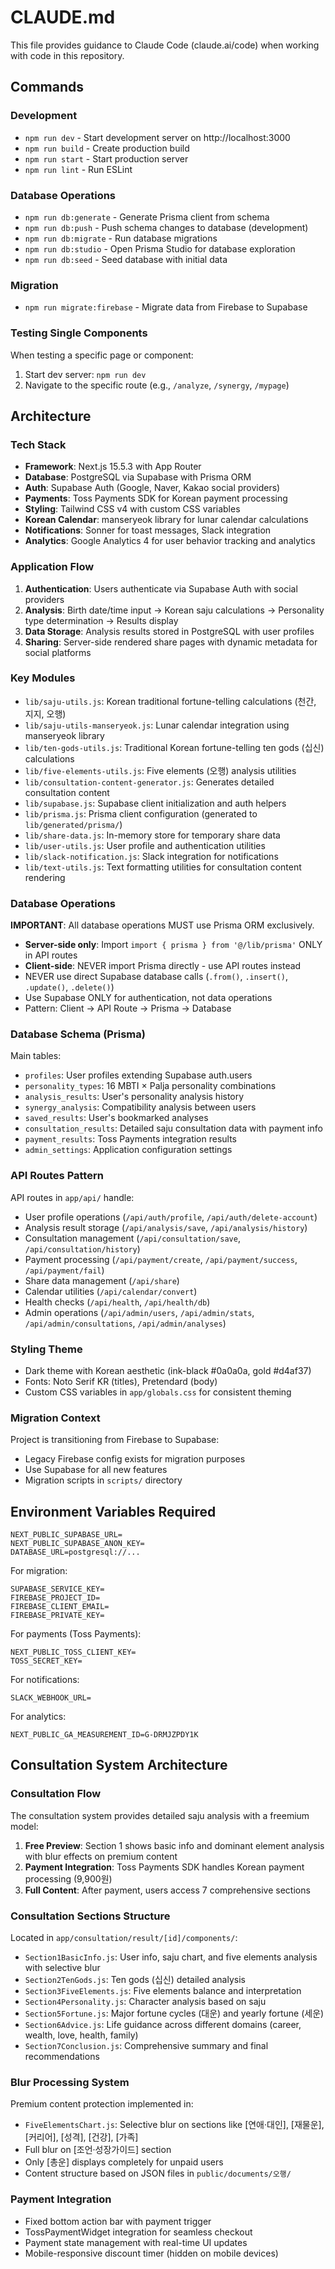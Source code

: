 # CLAUDE.md

This file provides guidance to Claude Code (claude.ai/code) when working with code in this repository.

## Commands

### Development
- `npm run dev` - Start development server on http://localhost:3000
- `npm run build` - Create production build
- `npm run start` - Start production server
- `npm run lint` - Run ESLint

### Database Operations
- `npm run db:generate` - Generate Prisma client from schema
- `npm run db:push` - Push schema changes to database (development)
- `npm run db:migrate` - Run database migrations
- `npm run db:studio` - Open Prisma Studio for database exploration
- `npm run db:seed` - Seed database with initial data

### Migration
- `npm run migrate:firebase` - Migrate data from Firebase to Supabase

### Testing Single Components
When testing a specific page or component:
1. Start dev server: `npm run dev`
2. Navigate to the specific route (e.g., `/analyze`, `/synergy`, `/mypage`)

## Architecture

### Tech Stack
- **Framework**: Next.js 15.5.3 with App Router
- **Database**: PostgreSQL via Supabase with Prisma ORM
- **Auth**: Supabase Auth (Google, Naver, Kakao social providers)
- **Payments**: Toss Payments SDK for Korean payment processing
- **Styling**: Tailwind CSS v4 with custom CSS variables
- **Korean Calendar**: manseryeok library for lunar calendar calculations
- **Notifications**: Sonner for toast messages, Slack integration
- **Analytics**: Google Analytics 4 for user behavior tracking and analytics

### Application Flow
1. **Authentication**: Users authenticate via Supabase Auth with social providers
2. **Analysis**: Birth date/time input → Korean saju calculations → Personality type determination → Results display
3. **Data Storage**: Analysis results stored in PostgreSQL with user profiles
4. **Sharing**: Server-side rendered share pages with dynamic metadata for social platforms

### Key Modules
- `lib/saju-utils.js`: Korean traditional fortune-telling calculations (천간, 지지, 오행)
- `lib/saju-utils-manseryeok.js`: Lunar calendar integration using manseryeok library
- `lib/ten-gods-utils.js`: Traditional Korean fortune-telling ten gods (십신) calculations
- `lib/five-elements-utils.js`: Five elements (오행) analysis utilities
- `lib/consultation-content-generator.js`: Generates detailed consultation content
- `lib/supabase.js`: Supabase client initialization and auth helpers
- `lib/prisma.js`: Prisma client configuration (generated to `lib/generated/prisma/`)
- `lib/share-data.js`: In-memory store for temporary share data
- `lib/user-utils.js`: User profile and authentication utilities
- `lib/slack-notification.js`: Slack integration for notifications
- `lib/text-utils.js`: Text formatting utilities for consultation content rendering

### Database Operations
**IMPORTANT**: All database operations MUST use Prisma ORM exclusively.
- **Server-side only**: Import `import { prisma } from '@/lib/prisma'` ONLY in API routes
- **Client-side**: NEVER import Prisma directly - use API routes instead
- NEVER use direct Supabase database calls (`.from()`, `.insert()`, `.update()`, `.delete()`)
- Use Supabase ONLY for authentication, not data operations
- Pattern: Client → API Route → Prisma → Database

### Database Schema (Prisma)
Main tables:
- `profiles`: User profiles extending Supabase auth.users
- `personality_types`: 16 MBTI × Palja personality combinations
- `analysis_results`: User's personality analysis history
- `synergy_analysis`: Compatibility analysis between users
- `saved_results`: User's bookmarked analyses
- `consultation_results`: Detailed saju consultation data with payment info
- `payment_results`: Toss Payments integration results
- `admin_settings`: Application configuration settings

### API Routes Pattern
API routes in `app/api/` handle:
- User profile operations (`/api/auth/profile`, `/api/auth/delete-account`)
- Analysis result storage (`/api/analysis/save`, `/api/analysis/history`)
- Consultation management (`/api/consultation/save`, `/api/consultation/history`)
- Payment processing (`/api/payment/create`, `/api/payment/success`, `/api/payment/fail`)
- Share data management (`/api/share`)
- Calendar utilities (`/api/calendar/convert`)
- Health checks (`/api/health`, `/api/health/db`)
- Admin operations (`/api/admin/users`, `/api/admin/stats`, `/api/admin/consultations`, `/api/admin/analyses`)

### Styling Theme
- Dark theme with Korean aesthetic (ink-black #0a0a0a, gold #d4af37)
- Fonts: Noto Serif KR (titles), Pretendard (body)
- Custom CSS variables in `app/globals.css` for consistent theming

### Migration Context
Project is transitioning from Firebase to Supabase:
- Legacy Firebase config exists for migration purposes
- Use Supabase for all new features
- Migration scripts in `scripts/` directory

## Environment Variables Required
```
NEXT_PUBLIC_SUPABASE_URL=
NEXT_PUBLIC_SUPABASE_ANON_KEY=
DATABASE_URL=postgresql://...
```

For migration:
```
SUPABASE_SERVICE_KEY=
FIREBASE_PROJECT_ID=
FIREBASE_CLIENT_EMAIL=
FIREBASE_PRIVATE_KEY=
```

For payments (Toss Payments):
```
NEXT_PUBLIC_TOSS_CLIENT_KEY=
TOSS_SECRET_KEY=
```

For notifications:
```
SLACK_WEBHOOK_URL=
```

For analytics:
```
NEXT_PUBLIC_GA_MEASUREMENT_ID=G-DRMJZPDY1K
```

## Consultation System Architecture

### Consultation Flow
The consultation system provides detailed saju analysis with a freemium model:
1. **Free Preview**: Section 1 shows basic info and dominant element analysis with blur effects on premium content
2. **Payment Integration**: Toss Payments SDK handles Korean payment processing (9,900원)
3. **Full Content**: After payment, users access 7 comprehensive sections

### Consultation Sections Structure
Located in `app/consultation/result/[id]/components/`:
- `Section1BasicInfo.js`: User info, saju chart, and five elements analysis with selective blur
- `Section2TenGods.js`: Ten gods (십신) detailed analysis
- `Section3FiveElements.js`: Five elements balance and interpretation
- `Section4Personality.js`: Character analysis based on saju
- `Section5Fortune.js`: Major fortune cycles (대운) and yearly fortune (세운)
- `Section6Advice.js`: Life guidance across different domains (career, wealth, love, health, family)
- `Section7Conclusion.js`: Comprehensive summary and final recommendations

### Blur Processing System
Premium content protection implemented in:
- `FiveElementsChart.js`: Selective blur on sections like [연애·대인], [재물운], [커리어], [성격], [건강], [가족]
- Full blur on [조언·성장가이드] section
- Only [총운] displays completely for unpaid users
- Content structure based on JSON files in `public/documents/오행/`

### Payment Integration
- Fixed bottom action bar with payment trigger
- TossPaymentWidget integration for seamless checkout
- Payment state management with real-time UI updates
- Mobile-responsive discount timer (hidden on mobile devices)